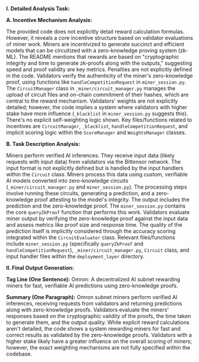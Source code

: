**I. Detailed Analysis Task:**

**A. Incentive Mechanism Analysis:**

The provided code does not explicitly detail reward calculation formulas.  However, it reveals a core incentive structure based on validator evaluations of miner work.  Miners are incentivized to generate succinct and efficient models that can be circuitized with a zero-knowledge proving system (zk-ML).  The README mentions that rewards are based on "cryptographic integrity and time to generate zk-proofs along with the outputs," suggesting speed and proof validity are key metrics. Penalties are not explicitly defined in the code. Validators verify the authenticity of the miner's zero-knowledge proof, using functions like `handleCompetitionRequest` in `miner_session.py`.  The `CircuitManager` class in `_miner/circuit_manager.py` manages the upload of circuit files and on-chain commitment of their hashes, which are central to the reward mechanism.  Validators' weights are not explicitly detailed; however, the code implies a system where validators with higher stake have more influence (`_blacklist` in `miner_session.py` suggests this). There's no explicit self-weighting logic shown. Key files/functions related to incentives are `CircuitManager`, `_blacklist`, `handleCompetitionRequest`, and implicit scoring logic within the `ScoreManager` and `WeightsManager` classes.

**B. Task Description Analysis:**

Miners perform verified AI inferences.  They receive input data (likely requests with input data) from validators via the Bittensor network. The input format is not explicitly defined but is handled by the input handlers within the `Circuit` class.  Miners process this data using custom, verifiable AI models converted into zero-knowledge circuits (`_miner/circuit_manager.py` and `miner_session.py`). The processing steps involve running these circuits, generating a prediction, and a zero-knowledge proof attesting to the model's integrity.  The output includes the prediction and the zero-knowledge proof. The `miner_session.py` contains the core `queryZkProof` function that performs this work.  Validators evaluate miner output by verifying the zero-knowledge proof against the input data and assess metrics like proof size and response time. The quality of the prediction itself is implicitly considered through the accuracy scoring integrated within the `CircuitEvaluator` class. Relevant files/functions include `miner_session.py` (specifically `queryZkProof` and `handleCompetitionRequest`), `_miner/circuit_manager.py`,  `Circuit` class,  and input handler files within the `deployment_layer` directory.



**II. Final Output Generation:**

**Tag Line (One Sentence):** Omron: A decentralized AI subnet rewarding miners for fast, verifiable AI predictions using zero-knowledge proofs.

**Summary (One Paragraph):** Omron subnet miners perform verified AI inferences, receiving requests from validators and returning predictions along with zero-knowledge proofs.  Validators evaluate the miners' responses based on the cryptographic validity of the proofs, the time taken to generate them, and the output quality. While explicit reward calculations aren't detailed, the code shows a system rewarding miners for fast and correct results as validated by the zero-knowledge proofs.  Validators with a higher stake likely have a greater influence on the overall scoring of miners; however, the exact weighting mechanisms are not fully specified within the codebase.


